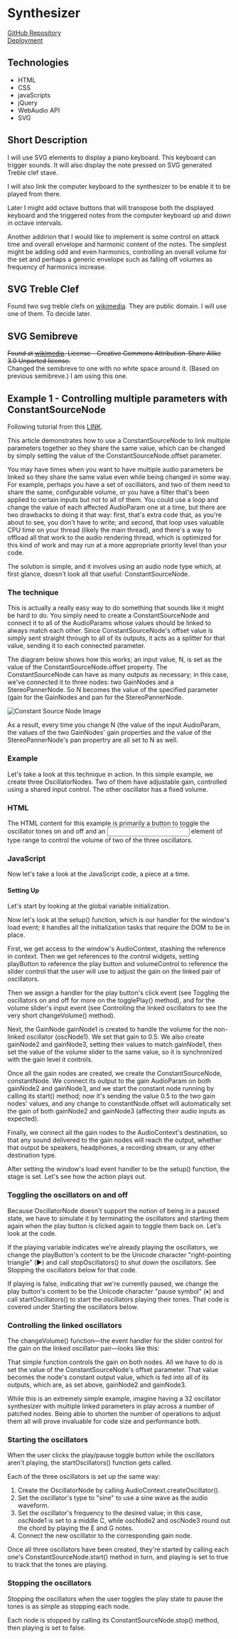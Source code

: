 # Synthesizer

[GitHub Repository](https://github.com/abonello/mySynthesizer)  
[Deployment](https://abonello.github.io/mySynthesizer/)  

## Technologies
* HTML
* CSS
* javaScripts
* jQuery
* WebAudio API
* SVG

## Short Description

I will use SVG elements to display a piano keyboard. This keyboard can trigger sounds. It will also display the note pressed on SVG generated Treble clef stave.

I will also link the computer keyboard to the synthesizer to be enable it to be played from there.

Later I might add octave buttons that will transpose both the displayed keyboard and the triggered notes from the computer keyboard up and down in octave intervals.

Another addirion that I would like to implement is some control on attack time and overall envelope and harmonic content of the notes. The simplest might be adding odd and even harmonics, controlling an overall volume for the set and perhaps a generic envelope such as falling off volumes as frequency of harmonics increase.


## SVG Treble Clef
Found two svg treble clefs on [wikimedia](https://commons.wikimedia.org/wiki/File:G-clef.svg). They are public domain. I will use one of them. To decide later.

## SVG Semibreve

~~Found at [wikimedia](https://commons.wikimedia.org/wiki/File:1-1_note_semibreve.svg). License -  Creative Commons Attribution-Share Alike 3.0 Unported license.~~  
Changed the semibreve to one with no white space around it. (Based on previous semibreve.) I am using this one.


## Example 1 - Controlling multiple parameters with ConstantSourceNode

Following tutorial from this [LINK](https://developer.mozilla.org/en-US/docs/Web/API/Web_Audio_API/Controlling_multiple_parameters_with_ConstantSourceNode).

This article demonstrates how to use a ConstantSourceNode to link multiple parameters together so they share the same value, which can be changed by simply setting the value of the ConstantSourceNode.offset parameter.  

You may have times when you want to have multiple audio parameters be linked so they share the same value even while being changed in some way. For example, perhaps you have a set of oscillators, and two of them need to share the same, configurable volume, or you have a filter that's been applied to certain inputs but not to all of them. You could use a loop and change the value of each affected AudioParam one at a time, but there are two drawbacks to doing it that way: first, that's extra code that, as you're about to see, you don't have to write; and second, that loop uses valuable CPU time on your thread (likely the main thread), and there's a way to offload all that work to the audio rendering thread, which is optimized for this kind of work and may run at a more appropriate priority level than your code.  

The solution is simple, and it involves using an audio node type which, at first glance, doesn't look all that useful: ConstantSourceNode.  

### The technique
This is actually a really easy way to do something that sounds like it might be hard to do. You simply need to create a ConstantSourceNode and connect it to all of the AudioParams whose values should be linked to always match each other. Since ConstantSourceNode's offset value is simply sent straight through to all of its outputs, it acts as a splitter for that value, sending it to each connected parameter.  

The diagram below shows how this works; an input value, N, is set as the value of the ConstantSourceNode.offset property. The ConstantSourceNode can have as many outputs as necessary; in this case, we've connected it to three nodes: two GainNodes and a StereoPannerNode. So N becomes the value of the specified parameter (gain for the GainNodes and pan for the StereoPannerNode.  


![Constant Source Node Image](images/ConstantSourceNode.png)


As a result, every time you change N (the value of the input AudioParam, the values of the two GainNodes' gain properties and the value of the StereoPannerNode's pan propertry are all set to N as well.

### Example

Let's take a look at this technique in action. In this simple example, we create three OscillatorNodes. Two of them have adjustable gain, controlled using a shared input control. The other oscillator has a fixed volume.

### HTML

The HTML content for this example is primarily a button to toggle the oscillator tones on and off and an <input> element of type range to control the volume of two of the three oscillators.

### JavaScript

Now let's take a look at the JavaScript code, a piece at a time.

#### Setting Up

Let's start by looking at the global variable initialization.

Now let's look at the setup() function, which is our handler for the window's load event; it handles all the initialization tasks that require the DOM to be in place.

First, we get access to the window's AudioContext, stashing the reference in context. Then we get references to the control widgets, setting playButton to reference the play button and volumeControl to reference the slider control that the user will use to adjust the gain on the linked pair of oscillators.

Then we assign a handler for the play button's click event (see Toggling the oscillators on and off for more on the togglePlay() method), and for the volume slider's input event (see Controlling the linked oscillators to see the very short changeVolume() method).

Next, the GainNode gainNode1 is created to handle the volume for the non-linked oscillator (oscNode1). We set that gain to 0.5. We also create gainNode2 and gainNode3, setting their values to match gainNode1, then set the value of the volume slider to the same value, so it is synchronized with the gain level it controls.

Once all the gain nodes are created, we create the ConstantSourceNode, constantNode. We connect its output to the gain AudioParam on both gainNode2 and gainNode3, and we start the constant node running by calling its start() method; now it's sending the value 0.5 to the two gain nodes' values, and any change to constantNode.offset will automatically set the gain of both gainNode2 and gainNode3 (affecting their audio inputs as expected).

Finally, we connect all the gain nodes to the AudioContext's destination, so that any sound delivered to the gain nodes will reach the output, whether that output be speakers, headphones, a recording stream, or any other destination type.

After setting the window's load event handler to be the setup() function, the stage is set. Let's see how the action plays out.

### Toggling the oscillators on and off

Because OscillatorNode doesn't support the notion of being in a paused state, we have to simulate it by terminating the oscillators and starting them again when the play button is clicked again to toggle them back on. Let's look at the code.


If the playing variable indicates we're already playing the oscillators, we change the playButton's content to be the Unicode character "right-pointing triangle" (▶️) and call stopOscillators() to shut down the oscillators. See Stopping the oscillators below for that code.

If playing is false, indicating that we're currently paused, we change the play button's content to be the Unicode character "pause symbol" (⏸) and call startOscillators() to start the oscillators playing their tones. That code is covered under Starting the oscillators below.

### Controlling the linked oscillators
The changeVolume() function—the event handler for the slider control for the gain on the linked oscillator pair—looks like this:

That simple function controls the gain on both nodes. All we have to do is set the value of the ConstantSourceNode's offset parameter. That value becomes the node's constant output value, which is fed into all of its outputs, which are, as set above, gainNode2 and gainNode3.

While this is an extremely simple example, imagine having a 32 oscillator synthesizer with multiple linked parameters in play across a number of patched nodes. Being able to shorten the number of operations to adjust them all will prove invaluable for code size and performance both.

### Starting the oscillators
When the user clicks the play/pause toggle button while the oscillators aren't playing, the startOscillators() function gets called.


Each of the three oscillators is set up the same way:

1. Create the OscillatorNode by calling AudioContext.createOscillator().
2. Set the oscillator's type to "sine" to use a sine wave as the audio waveform.
3. Set the oscillator's frequency to the desired value; in this case, oscNode1 is set to a middle C, while oscNode2 and oscNode3 round out the chord by playing the E and G notes.
4. Connect the new oscillator to the corresponding gain node.  

Once all three oscillators have been created, they're started by calling each one's ConstantSourceNode.start() method in turn, and playing is set to true to track that the tones are playing.

### Stopping the oscillators
Stopping the oscillators when the user toggles the play state to pause the tones is as simple as stopping each node.  

Each node is stopped by calling its ConstantSourceNode.stop() method, then playing is set to false.

